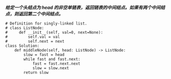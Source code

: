 ***给定一个头结点为 head 的非空单链表，返回链表的中间结点。如果有两个中间结点，则返回第二个中间结点。***

```
# Definition for singly-linked list.
# class ListNode:
#     def __init__(self, val=0, next=None):
#         self.val = val
#         self.next = next
class Solution:
    def middleNode(self, head: ListNode) -> ListNode:
        slow = fast = head
        while fast and fast.next:
            fast = fast.next.next
            slow = slow.next
        return slow
```